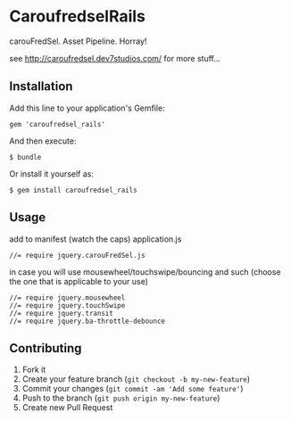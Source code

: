 # CaroufredselRails

carouFredSel. Asset Pipeline. Horray!

see http://caroufredsel.dev7studios.com/ for more stuff...

## Installation

Add this line to your application's Gemfile:

    gem 'caroufredsel_rails'

And then execute:

    $ bundle

Or install it yourself as:

    $ gem install caroufredsel_rails

## Usage

add to manifest (watch the caps) application.js

    //= require jquery.carouFredSel.js

in case you will use mousewheel/touchswipe/bouncing and such (choose the one that is applicable to your use)

    //= require jquery.mousewheel
    //= require jquery.touchSwipe
    //= require jquery.transit
    //= require jquery.ba-throttle-debounce

## Contributing

1. Fork it
2. Create your feature branch (`git checkout -b my-new-feature`)
3. Commit your changes (`git commit -am 'Add some feature'`)
4. Push to the branch (`git push origin my-new-feature`)
5. Create new Pull Request
